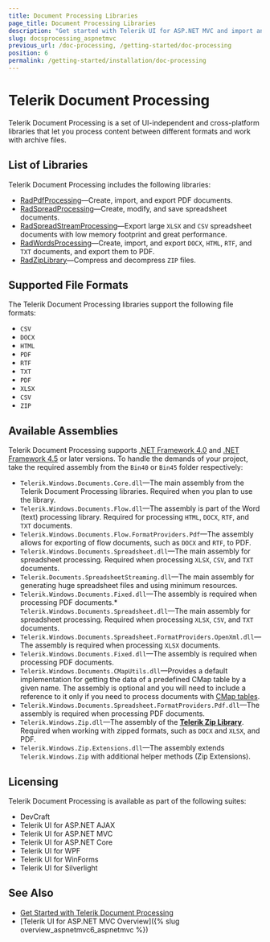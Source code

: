 ```yaml
---
title: Document Processing Libraries
page_title: Document Processing Libraries
description: "Get started with Telerik UI for ASP.NET MVC and import and export content between different formats and work with archive files by using Telerik Document Processing."
slug: docsprocessing_aspnetmvc
previous_url: /doc-processing, /getting-started/doc-processing
position: 6
permalink: /getting-started/installation/doc-processing
---
```


# Telerik Document Processing

Telerik Document Processing is a set of UI-independent and cross-platform libraries that let you process content between different formats and work with archive files.

## List of Libraries

Telerik Document Processing includes the following libraries:

* [RadPdfProcessing](https://docs.telerik.com/devtools/document-processing/libraries/radpdfprocessing/overview)&mdash;Create, import, and export PDF documents.
* [RadSpreadProcessing](https://docs.telerik.com/devtools/document-processing/libraries/radspreadprocessing/overview)&mdash;Create, modify, and save spreadsheet documents.
* [RadSpreadStreamProcessing](https://docs.telerik.com/devtools/document-processing/libraries/radspreadstreamprocessing/overview)&mdash;Export large `XLSX` and `CSV` spreadsheet documents with low memory footprint and great performance.
* [RadWordsProcessing](https://docs.telerik.com/devtools/document-processing/libraries/radwordsprocessing/overview)&mdash;Create, import, and export `DOCX`, `HTML`, `RTF`, and `TXT` documents, and export them to PDF.
* [RadZipLibrary](https://docs.telerik.com/devtools/document-processing/libraries/radziplibrary/overview)&mdash;Compress and decompress `ZIP` files.

## Supported File Formats

The Telerik Document Processing libraries support the following file formats:

* `CSV`
* `DOCX`
* `HTML`
* `PDF`
* `RTF`
* `TXT`
* `PDF`
* `XLSX`
* `CSV`
* `ZIP`

## Available Assemblies

Telerik Document Processing supports [.NET Framework 4.0](https://dotnet.microsoft.com/download/dotnet-framework/net40) and [.NET Framework 4.5](https://www.microsoft.com/en-us/download/details.aspx?id=30653) or later versions. To handle the demands of your project, take the required assembly from the `Bin40` or `Bin45` folder respectively:

* `Telerik.Windows.Documents.Core.dll`&mdash;The main assembly from the Telerik Document Processing libraries. Required when you plan to use the library.
* `Telerik.Windows.Documents.Flow.dll`&mdash;The assembly is part of the Word (text) processing library. Required for processing `HTML`, `DOCX`, `RTF`, and `TXT` documents.
* `Telerik.Windows.Documents.Flow.FormatProviders.Pdf`&mdash;The assembly allows for exporting of flow documents, such as `DOCX` and `RTF`, to PDF.
* `Telerik.Windows.Documents.Spreadsheet.dll`&mdash;The main assembly for spreadsheet processing. Required when processing `XLSX`, `CSV`, and `TXT` documents.
* `Telerik.Documents.SpreadsheetStreaming.dll`&mdash;The main assembly for generating huge spreadsheet files and using minimum resources.
* `Telerik.Windows.Documents.Fixed.dll`&mdash;The assembly is required when processing PDF documents.* `Telerik.Windows.Documents.Spreadsheet.dll`&mdash;The main assembly for spreadsheet processing. Required when processing `XLSX`, `CSV`, and `TXT` documents.
* `Telerik.Windows.Documents.Spreadsheet.FormatProviders.OpenXml.dll`&mdash;The assembly is required when processing `XLSX` documents.
* `Telerik.Windows.Documents.Fixed.dll`&mdash;The assembly is required when processing PDF documents.
* `Telerik.Windows.Documents.CMapUtils.dll`&mdash;Provides a default implementation for getting the data of a predefined CMap table by a given name. The assembly is optional and you will need to include a reference to it only if you need to process documents with [CMap tables](https://docs.telerik.com/devtools/document-processing/libraries/radpdfprocessing/concepts/cmaps).
* `Telerik.Windows.Documents.Spreadsheet.FormatProviders.Pdf.dll`&mdash;The assembly is required when processing PDF documents.
* `Telerik.Windows.Zip.dll`&mdash;The assembly of the [**Telerik Zip Library**](https://demos.telerik.com/aspnet-ajax/ziplibrary/examples/overview/defaultcs.aspx). Required when working with zipped formats, such as `DOCX` and `XLSX`, and PDF.
* `Telerik.Windows.Zip.Extensions.dll`&mdash;The assembly extends `Telerik.Windows.Zip` with additional helper methods (Zip Extensions).

## Licensing

Telerik Document Processing is available as part of the following suites:

* DevCraft
* Telerik UI for ASP.NET AJAX
* Telerik UI for ASP.NET MVC
* Telerik UI for ASP.NET Core
* Telerik UI for WPF
* Telerik UI for WinForms
* Telerik UI for Silverlight

## See Also

* [Get Started with Telerik Document Processing](https://docs.telerik.com/devtools/document-processing/installation-and-deployment/installing-on-your-computer)
* [Telerik UI for ASP.NET MVC Overview]({% slug overview_aspnetmvc6_aspnetmvc %})

